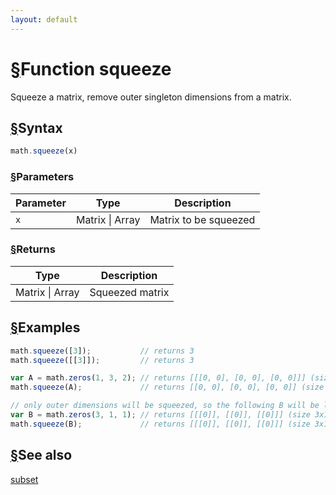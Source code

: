 ```yaml
---
layout: default
---
```


<h1 id="function-squeeze"><a href="#function-squeeze">&sect;</a>Function squeeze</h1>

Squeeze a matrix, remove outer singleton dimensions from a matrix.


<h2 id="syntax"><a href="#syntax">&sect;</a>Syntax</h2>

```js
math.squeeze(x)
```

<h3 id="parameters"><a href="#parameters">&sect;</a>Parameters</h3>

Parameter | Type | Description
--------- | ---- | -----------
`x` | Matrix &#124; Array | Matrix to be squeezed

<h3 id="returns"><a href="#returns">&sect;</a>Returns</h3>

Type | Description
---- | -----------
Matrix &#124; Array | Squeezed matrix


<h2 id="examples"><a href="#examples">&sect;</a>Examples</h2>

```js
math.squeeze([3]);           // returns 3
math.squeeze([[3]]);         // returns 3

var A = math.zeros(1, 3, 2); // returns [[[0, 0], [0, 0], [0, 0]]] (size 1x3x2)
math.squeeze(A);             // returns [[0, 0], [0, 0], [0, 0]] (size 3x2)

// only outer dimensions will be squeezed, so the following B will be left as as
var B = math.zeros(3, 1, 1); // returns [[[0]], [[0]], [[0]]] (size 3x1x1)
math.squeeze(B);             // returns [[[0]], [[0]], [[0]]] (size 3x1x1)
```


<h2 id="see-also"><a href="#see-also">&sect;</a>See also</h2>

[subset](subset.html)


<!-- Note: This file is automatically generated from source code comments. Changes made in this file will be overridden. -->
